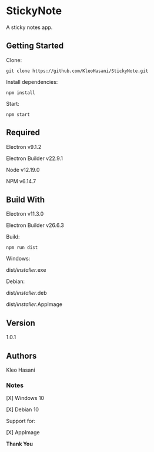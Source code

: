 # StickyNote

A sticky notes app.

## Getting Started

Clone:

```
git clone https://github.com/KleoHasani/StickyNote.git
```

Install dependencies:

```
npm install
```

Start:

```
npm start
```

## Required

Electron v9.1.2

Electron Builder v22.9.1

Node v12.19.0

NPM v6.14.7

## Build With

Electron v11.3.0

Electron Builder v26.6.3

Build:

```
npm run dist
```

Windows:

dist/_installer_.exe

Debian:

dist/_installer_.deb

dist/_installer_.AppImage

## Version

1.0.1

## Authors

Kleo Hasani

### Notes

[X] Windows 10

[X] Debian 10

Support for:

[X] AppImage

**Thank You**
